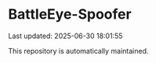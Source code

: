 # BattleEye-Spoofer

Last updated: 2025-06-30 18:01:55

This repository is automatically maintained.

